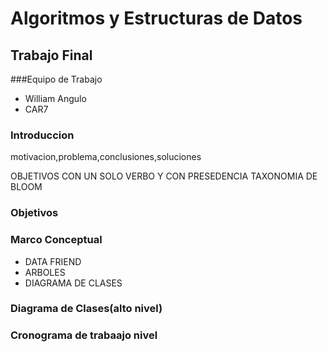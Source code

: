 Algoritmos y Estructuras de Datos
=================================

Trabajo Final
-------------

###Equipo de Trabajo
* William Angulo
* CAR7
### Introduccion
motivacion,problema,conclusiones,soluciones


OBJETIVOS CON UN SOLO VERBO Y CON PRESEDENCIA TAXONOMIA DE BLOOM 

### Objetivos





### Marco Conceptual

* DATA FRIEND
* ARBOLES
* DIAGRAMA DE CLASES



### Diagrama de Clases(alto nivel)


### Cronograma de trabaajo nivel

